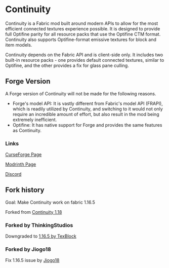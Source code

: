 # Continuity

Continuity is a Fabric mod built around modern APIs to allow for the most efficient connected textures experience possible. It is designed to provide full Optifine parity for all resource packs that use the Optifine CTM format. Continuity also supports Optifine-format emissive textures for block and item models.

Continuity depends on the Fabric API and is client-side only. It includes two built-in resource packs - one provides default connected textures, similar to Optifine, and the other provides a fix for glass pane culling.

## Forge Version

A Forge version of Continuity will not be made for the following reasons.

- Forge's model API: It is vastly different from Fabric's model API (FRAPI), which is readily utilized by Continuity, and switching to it would not only require an incredible amount of effort, but also result in the mod being extremely inefficient.
- Optifine: It has native support for Forge and provides the same features as Continuity.

### Links

[CurseForge Page](https://www.curseforge.com/minecraft/mc-mods/continuity)

[Modrinth Page](https://modrinth.com/mod/continuity)

[Discord](https://discord.gg/7rnTYXu)

## Fork history

Goal: Make Continuity work on fabric 1.16.5

Forked from [Continuity 1.18](https://github.com/PepperCode1/Continuity/tree/1.18/dev)

### Forked by ThinkingStudios

Downgraded to [1.16.5 by TexBlock](https://github.com/ThinkingStudios/Continuity/commits/1.16.5/dev)

### Forked by Jiogo18

Fix 1.16.5 issue by [Jiogo18](https://github.com/Jiogo18/Continuity/commits)
